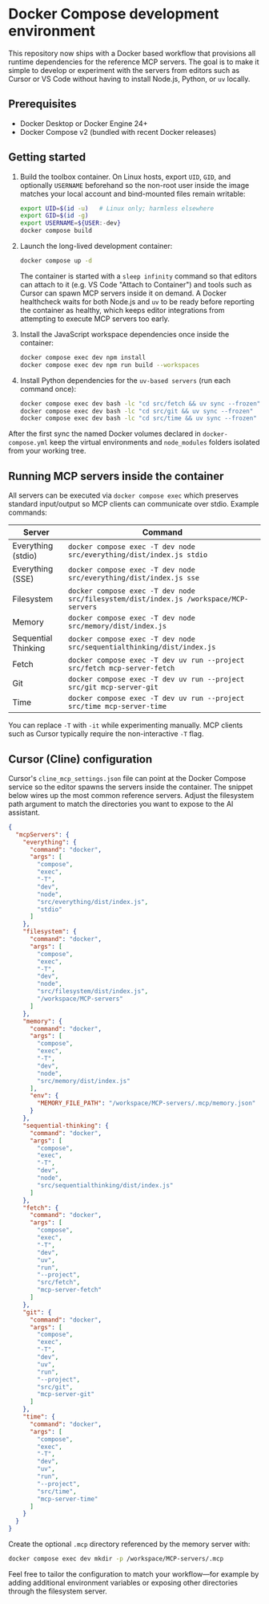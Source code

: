 # Docker Compose development environment

This repository now ships with a Docker based workflow that provisions all
runtime dependencies for the reference MCP servers.  The goal is to make it
simple to develop or experiment with the servers from editors such as Cursor or
VS Code without having to install Node.js, Python, or `uv` locally.

## Prerequisites

- Docker Desktop or Docker Engine 24+
- Docker Compose v2 (bundled with recent Docker releases)

## Getting started

1. Build the toolbox container. On Linux hosts, export `UID`, `GID`, and
   optionally `USERNAME` beforehand so the non-root user inside the image matches
   your local account and bind-mounted files remain writable:

   ```bash
   export UID=$(id -u)   # Linux only; harmless elsewhere
   export GID=$(id -g)
   export USERNAME=${USER:-dev}
   docker compose build
   ```

2. Launch the long-lived development container:

   ```bash
   docker compose up -d
   ```

   The container is started with a `sleep infinity` command so that editors can
   attach to it (e.g. VS Code "Attach to Container") and tools such as Cursor
   can spawn MCP servers inside it on demand.  A Docker healthcheck waits for
   both Node.js and `uv` to be ready before reporting the container as healthy,
   which keeps editor integrations from attempting to execute MCP servers too
   early.

3. Install the JavaScript workspace dependencies once inside the container:

   ```bash
   docker compose exec dev npm install
   docker compose exec dev npm run build --workspaces
   ```

4. Install Python dependencies for the `uv-based servers` (run each command once):

   ```bash
   docker compose exec dev bash -lc "cd src/fetch && uv sync --frozen"
   docker compose exec dev bash -lc "cd src/git && uv sync --frozen"
   docker compose exec dev bash -lc "cd src/time && uv sync --frozen"
   ```

After the first sync the named Docker volumes declared in
`docker-compose.yml` keep the virtual environments and `node_modules` folders
isolated from your working tree.

## Running MCP servers inside the container

All servers can be executed via `docker compose exec` which preserves standard
input/output so MCP clients can communicate over stdio.  Example commands:

| Server | Command |
| ------ | ------- |
| Everything (stdio) | `docker compose exec -T dev node src/everything/dist/index.js stdio` |
| Everything (SSE) | `docker compose exec -T dev node src/everything/dist/index.js sse` |
| Filesystem | `docker compose exec -T dev node src/filesystem/dist/index.js /workspace/MCP-servers` |
| Memory | `docker compose exec -T dev node src/memory/dist/index.js` |
| Sequential Thinking | `docker compose exec -T dev node src/sequentialthinking/dist/index.js` |
| Fetch | `docker compose exec -T dev uv run --project src/fetch mcp-server-fetch` |
| Git | `docker compose exec -T dev uv run --project src/git mcp-server-git` |
| Time | `docker compose exec -T dev uv run --project src/time mcp-server-time` |

You can replace `-T` with `-it` while experimenting manually.  MCP clients such
as Cursor typically require the non-interactive `-T` flag.

## Cursor (Cline) configuration

Cursor's `cline_mcp_settings.json` file can point at the Docker Compose service
so the editor spawns the servers inside the container.  The snippet below wires
up the most common reference servers.  Adjust the filesystem path argument to
match the directories you want to expose to the AI assistant.

```json
{
  "mcpServers": {
    "everything": {
      "command": "docker",
      "args": [
        "compose",
        "exec",
        "-T",
        "dev",
        "node",
        "src/everything/dist/index.js",
        "stdio"
      ]
    },
    "filesystem": {
      "command": "docker",
      "args": [
        "compose",
        "exec",
        "-T",
        "dev",
        "node",
        "src/filesystem/dist/index.js",
        "/workspace/MCP-servers"
      ]
    },
    "memory": {
      "command": "docker",
      "args": [
        "compose",
        "exec",
        "-T",
        "dev",
        "node",
        "src/memory/dist/index.js"
      ],
      "env": {
        "MEMORY_FILE_PATH": "/workspace/MCP-servers/.mcp/memory.json"
      }
    },
    "sequential-thinking": {
      "command": "docker",
      "args": [
        "compose",
        "exec",
        "-T",
        "dev",
        "node",
        "src/sequentialthinking/dist/index.js"
      ]
    },
    "fetch": {
      "command": "docker",
      "args": [
        "compose",
        "exec",
        "-T",
        "dev",
        "uv",
        "run",
        "--project",
        "src/fetch",
        "mcp-server-fetch"
      ]
    },
    "git": {
      "command": "docker",
      "args": [
        "compose",
        "exec",
        "-T",
        "dev",
        "uv",
        "run",
        "--project",
        "src/git",
        "mcp-server-git"
      ]
    },
    "time": {
      "command": "docker",
      "args": [
        "compose",
        "exec",
        "-T",
        "dev",
        "uv",
        "run",
        "--project",
        "src/time",
        "mcp-server-time"
      ]
    }
  }
}
```

Create the optional `.mcp` directory referenced by the memory server with:

```bash
docker compose exec dev mkdir -p /workspace/MCP-servers/.mcp
```

Feel free to tailor the configuration to match your workflow—for example by
adding additional environment variables or exposing other directories through
the filesystem server.
